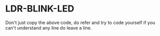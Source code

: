 # LDR-BLINK-LED

Don't just copy the above code, do refer and try to code yourself if you can't understand any line do leave a line.
